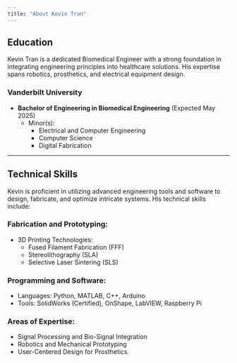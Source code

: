 ```yaml
---
title: "About Kevin Tran"
---
```


## Education

Kevin Tran is a dedicated Biomedical Engineer with a strong foundation in integrating engineering principles into healthcare solutions. His expertise spans robotics, prosthetics, and electrical equipment design.

### Vanderbilt University  
- **Bachelor of Engineering in Biomedical Engineering** (Expected May 2025)  
  - Minor(s):  
    - Electrical and Computer Engineering  
    - Computer Science  
    - Digital Fabrication  

---

## Technical Skills

Kevin is proficient in utilizing advanced engineering tools and software to design, fabricate, and optimize intricate systems. His technical skills include:  

### Fabrication and Prototyping:
- 3D Printing Technologies:
  - Fused Filament Fabrication (FFF)
  - Stereolithography (SLA)
  - Selective Laser Sintering (SLS)   

### Programming and Software:
- Languages: Python, MATLAB, C++, Arduino  
- Tools: SolidWorks (Certified), OnShape, LabVIEW, Raspberry Pi  

### Areas of Expertise:
- Signal Processing and Bio-Signal Integration  
- Robotics and Mechanical Prototyping  
- User-Centered Design for Prosthetics  
